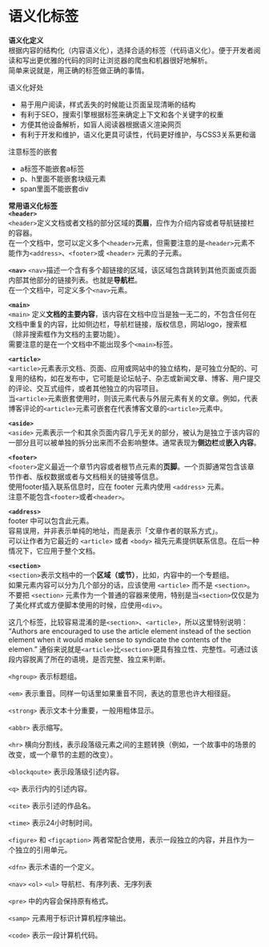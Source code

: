 # 语义化标签

**语义化定义**  
根据内容的结构化（内容语义化），选择合适的标签（代码语义化）。便于开发者阅读和写出更优雅的代码的同时让浏览器的爬虫和机器很好地解析。  
简单来说就是，用正确的标签做正确的事情。

语义化好处

* 易于用户阅读，样式丢失的时候能让页面呈现清晰的结构  
* 有利于SEO，搜索引擎根据标签来确定上下文和各个关键字的权重  
* 方便其他设备解析，如盲人阅读器根据语义渲染网页  
* 有利于开发和维护，语义化更具可读性，代码更好维护，与CSS3关系更和谐  

注意标签的嵌套

* a标签不能嵌套a标签  
* p、h里面不能嵌套块级元素  
* span里面不能嵌套div  

**常用语义化标签**  
**`<header>`**  
`<header>`定义文档或者文档的部分区域的**页眉**，应作为介绍内容或者导航链接栏的容器。  
在一个文档中，您可以定义多个`<header>`元素，但需要注意的是`<header>`元素不能作为`<address>`、`<footer>`或 `<header>` 元素的子元素。

**`<nav>`** `<nav>`描述一个含有多个超链接的区域，该区域包含跳转到其他页面或页面内部其他部分的链接列表。也就是**导航栏**。  
在一个文档中，可定义多个`<nav>`元素。

**`<main>`**  
`<main>` 定义**文档的主要内容**，该内容在文档中应当是独一无二的，不包含任何在文档中重复的内容，比如侧边栏，导航栏链接，版权信息，网站logo，搜索框（除非搜索框作为文档的主要功能）。  
需要注意的是在一个文档中不能出现多个`<main>`标签。

**`<article>`**  
`<article>`元素表示文档、页面、应用或网站中的独立结构，是可独立分配的、可复用的结构，如在发布中，它可能是论坛帖子、杂志或新闻文章、博客、用户提交的评论、交互式组件，或者其他独立的内容项目。  
当`<article>`元素嵌套使用时，则该元素代表与外层元素有关的文章。例如，代表博客评论的`<article>`元素可嵌套在代表博客文章的`<article>`元素中。

**`<aside>`**  
`<aside>` 元素表示一个和其余页面内容几乎无关的部分，被认为是独立于该内容的一部分且可以被单独的拆分出来而不会影响整体。通常表现为**侧边栏**或**嵌入内容**。

**`<footer>`**  
`<footer>`定义最近一个章节内容或者根节点元素的**页脚**。一个页脚通常包含该章节作者、版权数据或者与文档相关的链接等信息。  
使用footer插入联系信息时，应在 footer 元素内使用 `<address>` 元素。  
注意不能包含`<footer>`或者`<header>`。

**`<address>`**  
footer 中可以包含此元素。  
容易误用，并非表示单纯的地址，而是表示「文章作者的联系方式」。  
可以让作者为它最近的 `<article>` 或者 `<body>` 祖先元素提供联系信息。在后一种情况下，它应用于整个文档。

**`<section>`**  
`<section>`表示文档中的一个**区域（或节）**，比如，内容中的一个专题组。  
如果元素内容可以分为几个部分的话，应该使用 `<article>` 而不是 `<section>`。 不要把 `<section>` 元素作为一个普通的容器来使用，特别是当`<section>`仅仅是为了美化样式或方便脚本使用的时候，应使用`<div>`。

这几个标签，比较容易混淆的是`<section>`、`<article>`，所以这里特别说明：  
“Authors are encouraged to use the article element instead of the section element when it would make sense to syndicate the contents of the elemen.” 通俗来说就是`<article>`比`<section>`更具有独立性、完整性。可通过该段内容脱离了所在的语境，是否完整、独立来判断。

`<hgroup>` 表示标题组。

`<em>` 表示重音。同样一句话里如果重音不同，表达的意思也许大相径庭。

`<strong>` 表示文本十分重要，一般用粗体显示。

`<abbr>` 表示缩写。

`<hr>` 横向分割线，表示段落级元素之间的主题转换（例如，一个故事中的场景的改变，或一个章节的主题的改变）。

`<blockqoute>` 表示段落级引述内容。

`<q>` 表示行内的引述内容。

`<cite>` 表示引述的作品名。

`<time>` 表示24小时制时间。

`<figure>` 和 `<figcaption>` 两者常配合使用，表示一段独立的内容，并且作为一个独立的引用单元。

`<dfn>` 表示术语的一个定义。

`<nav>` `<ol>` `<ul>` 导航栏、有序列表、无序列表

`<pre>` 中的内容会保持原有格式。

`<samp>` 元素用于标识计算机程序输出。

`<code>` 表示一段计算机代码。

